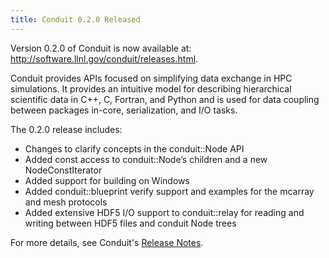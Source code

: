 ```yaml
---
title: Conduit 0.2.0 Released
---
```


Version 0.2.0 of Conduit is now available at: http://software.llnl.gov/conduit/releases.html.


Conduit provides APIs focused on simplifying data exchange in HPC simulations. It provides an intuitive model for describing hierarchical scientific data in C++, C, Fortran, and Python and is used for data coupling between packages in-core, serialization, and I/O tasks.

The 0.2.0 release includes: 
 - Changes to clarify concepts in the conduit::Node API
 - Added const access to conduit::Node’s children and a new NodeConstIterator
 - Added support for building on Windows
 - Added conduit::blueprint verify support and examples for the mcarray and mesh protocols
 - Added extensive HDF5 I/O support to conduit::relay for reading and writing between HDF5 files and conduit Node trees

For more details, see Conduit's [Release Notes](http://software.llnl.gov/conduit/releases.html#v0-2-0).
